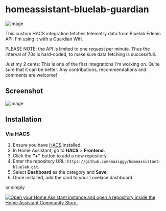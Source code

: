 # homeassistant-bluelab-guardian

![image](https://github.com/user-attachments/assets/9ca9d4ae-6a67-46b0-a47a-b5b9bf627586)

This custom HACS integration fetches telemetry data from Bluelab Edenic API. I'm using it with a Guardian Wifi.

PLEASE NOTE: the API is limited to one request per minute. Thus the interval of 70s is hard-coded, to make sure data fetching is successfull.

Just my 2 cents: This is one of the first integrations I'm working on. Quite sure that it can be better. Any contributions, recommendations and comments are welcome!

## Screenshot 

![image](https://github.com/user-attachments/assets/3a892a36-6592-4f7d-aca9-0d00e5ee84e9)

## Installation

### Via HACS

1. Ensure you have [HACS](https://hacs.xyz/) installed.
2. In Home Assistant, go to **HACS** > **Frontend**.
3. Click the **"+"** button to add a new repository.
4. Enter the repository URL: `https://github.com/maziggy/homeassistant-bluelab.git`.
5. Select **Dashboard** as the category and **Save**.
6. Once installed, add the card to your Lovelace dashboard.

or simply

[![Open your Home Assistant instance and open a repository inside the Home Assistant Community Store.](https://my.home-assistant.io/badges/hacs_repository.svg)](https://my.home-assistant.io/redirect/hacs_repository/?owner=maziggy&repository=https%3A%2F%2Fgithub.com%2Fmaziggy%2Fhomeassistant-bluelab&category=Integration)
